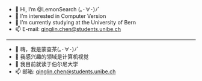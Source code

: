 - 👋 Hi, I’m @LemonSearch (｡･∀･)ﾉﾞ
- 👀 I’m interested in Computer Version
- 🌱 I’m currently studying at the University of Bern
- 📫 E-mail: qinglin.chen@students.unibe.ch
---
- 👋 嗨，我是蒙查茶(｡･∀･)ﾉﾞ
- 👀 我感兴趣的领域是计算机视觉
- 🌱 我目前就读于伯尔尼大学
- 📫 邮箱: qinglin.chen@students.unibe.ch

<!---
LemonSearch/LemonSearch is a ✨ special ✨ repository because its `README.md` (this file) appears on your GitHub profile.
You can click the Preview link to take a look at your changes.
--->
